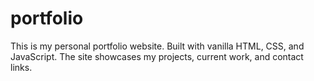 # portfolio

This is my personal portfolio website.
Built with vanilla HTML, CSS, and JavaScript. The site showcases my projects, current work, and contact links.
